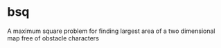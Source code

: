 # bsq
A maximum square problem for finding largest area of a two dimensional map free of obstacle characters
